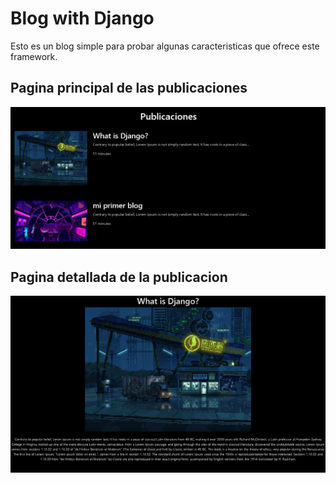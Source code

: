 # Blog with Django
Esto es un blog simple para probar algunas caracteristicas que ofrece este framework.
## Pagina principal de las publicaciones
[![blog](https://github.com/dRamirezn18/blog-simple/blob/master/image_1.PNG "blog")](https://github.com/dRamirezn18/blog-simple/blob/master/image_1.PNG "blog")
## Pagina detallada de la publicacion
[![posts](https://github.com/dRamirezn18/blog-simple/blob/master/image_2.PNG "posts")](https://github.com/dRamirezn18/blog-simple/blob/master/image_2.PNG "posts")